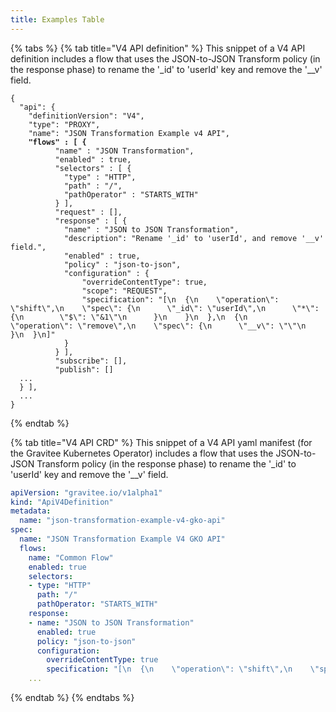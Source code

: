 ```yaml
---
title: Examples Table
---
```


{% tabs %}
{% tab title="V4 API definition" %}
This snippet of a V4 API definition includes a flow that uses the JSON-to-JSON Transform policy (in the response phase) to rename the '\_id' to 'userId' key and remove the '\_\_v' field.

<pre class="language-json"><code class="lang-json">{
  "api": {
    "definitionVersion": "V4",
    "type": "PROXY",
    "name": "JSON Transformation Example v4 API",
<strong>    "flows" : [ {
</strong>          "name" : "JSON Transformation",
          "enabled" : true,
          "selectors" : [ {
            "type" : "HTTP",
            "path" : "/",
            "pathOperator" : "STARTS_WITH"
          } ],
          "request" : [],
          "response" : [ {
            "name" : "JSON to JSON Transformation",
            "description": "Rename '_id' to 'userId', and remove '__v' field.",
            "enabled" : true,
            "policy" : "json-to-json",
            "configuration" : {
                "overrideContentType": true,
                "scope": "REQUEST",
                "specification": "[\n  {\n    \"operation\": \"shift\",\n    \"spec\": {\n      \"_id\": \"userId\",\n      \"*\": {\n        \"$\": \"&#x26;1\"\n      }\n    }\n  },\n  {\n    \"operation\": \"remove\",\n    \"spec\": {\n      \"__v\": \"\"\n    }\n  }\n]"
            }
          } ],
          "subscribe": [],
          "publish": []
  ...
  } ],
  ...
}
</code></pre>
{% endtab %}

{% tab title="V4 API CRD" %}
This snippet of a V4 API yaml manifest (for the Gravitee Kubernetes Operator) includes a flow that uses the JSON-to-JSON Transform policy (in the response phase) to rename the '\_id' to 'userId' key and remove the '\_\_v' field.

```yaml
apiVersion: "gravitee.io/v1alpha1"
kind: "ApiV4Definition"
metadata:
  name: "json-transformation-example-v4-gko-api"
spec:
  name: "JSON Transformation Example V4 GKO API"
  flows:
    name: "Common Flow"
    enabled: true
    selectors:
    - type: "HTTP"
      path: "/"
      pathOperator: "STARTS_WITH"
    response:
    - name: "JSON to JSON Transformation"
      enabled: true
      policy: "json-to-json"
      configuration:
        overrideContentType: true
        specification: "[\n  {\n    \"operation\": \"shift\",\n    \"spec\": {\n      \"_id\": \"userId\",\n      \"*\": {\n        \"$\": \"&1\"\n      }\n    }\n  },\n  {\n    \"operation\": \"remove\",\n    \"spec\": {\n      \"__v\": \"\"\n    }\n  }\n]"      
    ...
```
{% endtab %}
{% endtabs %}
